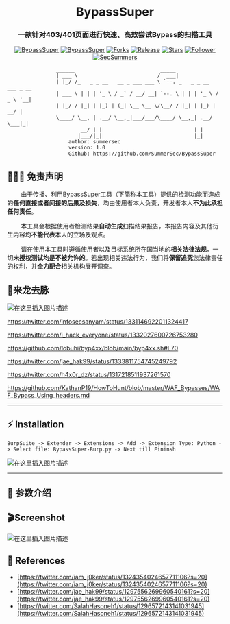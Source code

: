 <h1 align="center" >BypassSuper</h1>
<h3 align="center" >一款针对403/401页面进行快速、高效尝试Bypass的扫描工具</h3>
 <p align="center">
    <a href="https://github.com/SummerSec/BypassSuper"><img alt="BypassSuper" src="https://img.shields.io/badge/python-3.X-blueviolet"></a>
    <a href="https://github.com/SummerSec/BypassSuper"><img alt="BypassSuper" src="https://img.shields.io/badge/Bypass-Super-green"></a>
    <a href="https://github.com/SummerSec/BypassSuper"><img alt="Forks" src="https://img.shields.io/github/forks/SummerSec/BypassSuper"></a>
     <a href="https://github.com/SummerSec/BypassSuper"><img alt="Release" src="https://img.shields.io/github/release/SummerSec/BypassSuper.svg"></a>
  <a href="https://github.com/SummerSec/BypassSuper"><img alt="Stars" src="https://img.shields.io/github/stars/SummerSec/BypassSuper.svg?style=social&label=Stars"></a>
     <a href="https://github.com/SummerSec"><img alt="Follower" src="https://img.shields.io/github/followers/SummerSec.svg?style=social&label=Follow"></a>
	<a href="https://twitter.com/SecSummers"><img alt="SecSummers" src="https://img.shields.io/twitter/follow/SecSummers.svg"></a>





```
                ______                            _____
                | ___ \                          /  ___|
                | |_/ /_   _ _ __   __ _ ___ ___ \ `--. _   _ _ __   ___ _ __
                | ___ \ | | | '_ \ / _` / __/ __| `--. \ | | | '_ \ / _ \ '__|
                | |_/ / |_| | |_) | (_| \__ \__ \/\__/ / |_| | |_) |  __/ |
                \____/ \__, | .__/ \__,_|___/___/\____/ \__,_| .__/ \___|_|
                        __/ | |                              | |
                       |___/|_|                              |_|
                    author: summersec
                    version: 1.0
                    Github: https://github.com/SummerSec/BypassSuper
````

##  👮🏻‍♀️ 免责声明

&emsp;&emsp; 由于传播、利用BypassSuper工具（下简称本工具）提供的检测功能而造成的**任何直接或者间接的后果及损失**，均由使用者本人负责，开发者本人**不为此承担任何责任**。

&emsp;&emsp; 本工具会根据使用者检测结果**自动生成**扫描结果报告，本报告内容及其他衍生内容均**不能代表**本人的立场及观点。

&emsp;&emsp; 请在使用本工具时遵循使用者以及目标系统所在国当地的**相关法律法规**，一切**未授权测试均是不被允许的**。若出现相关违法行为，我们将**保留追究**您法律责任的权利，并**全力配合**相关机构展开调查。




## :dragon:来龙去脉

![在这里插入图片描述](https://img-blog.csdnimg.cn/20201203214401315.png)



https://twitter.com/infosecsanyam/status/1331146922011324417

https://twitter.com/i_hack_everyone/status/1332027600726753280

https://github.com/lobuhi/byp4xx/blob/main/byp4xx.sh#L70

https://twitter.com/jae_hak99/status/1333811754745249792

https://twitter.com/h4x0r_dz/status/1317218511937261570

https://github.com/KathanP19/HowToHunt/blob/master/WAF_Bypasses/WAF_Bypass_Using_headers.md





---



## :zap: Installation



`BurpSuite -> Extender -> Extensions -> Add -> Extension Type: Python -> Select file: BypassSuper-Burp.py -> Next till Fininsh`



![在这里插入图片描述](https://img-blog.csdnimg.cn/20201206225513435.png)

---

## :clap: 参数介绍



## :clapper:Screenshot

![在这里插入图片描述](https://img-blog.csdnimg.cn/20201206225652523.png)



## :book: References
* [https://twitter.com/iam_j0ker/status/1324354024657711106?s=20](https://twitter.com/iam_j0ker/status/1324354024657711106?s=20)
* [https://twitter.com/jae_hak99/status/1297556269960540161?s=20](https://twitter.com/jae_hak99/status/1297556269960540161?s=20)
* [https://twitter.com/SalahHasoneh1/status/1296572143141031945](https://twitter.com/SalahHasoneh1/status/1296572143141031945)
